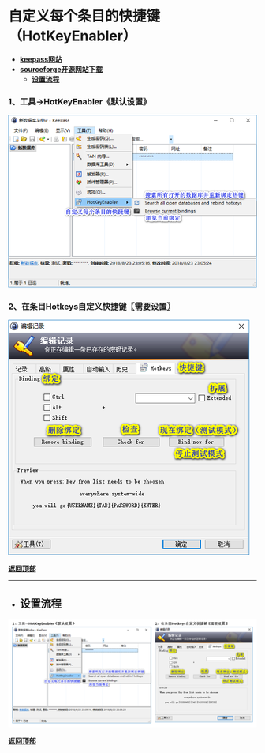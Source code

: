 # <a name="锚点0"></a>自定义每个条目的快捷键（HotKeyEnabler）
- [**keepass网站**](https://keepass.info/plugins.html#hke)
- [**sourceforge开源网站下载**](https://sourceforge.net/projects/hotkeyenabler/files/)
	- <a href="#锚点1">**设置流程**</a>
### 1、工具→HotKeyEnabler《默认设置》
<p><img src="/图片/自定义每个条目的快捷键（HotKeyEnabler）/1、工具→HotKeyEnabler《默认设置》.png" alt="/图片/自定义每个条目的快捷键（HotKeyEnabler）/1、工具→HotKeyEnabler《默认设置》.png"/></p>

### 2、在条目Hotkeys自定义快捷键〖需要设置〗
<p><img src="/图片/自定义每个条目的快捷键（HotKeyEnabler）/2、在条目Hotkeys自定义快捷键〖需要设置〗.png" alt="/图片/自定义每个条目的快捷键（HotKeyEnabler）/2、在条目Hotkeys自定义快捷键〖需要设置〗.png"/></p>

<a name="锚点1"></a><a href="#锚点0">**返回顶部**</a>
______________________________________________________________________________
- ## 设置流程
<p><img src="/图片/自定义每个条目的快捷键（HotKeyEnabler）/设置流程.png" alt="/图片/自定义每个条目的快捷键（HotKeyEnabler）/设置流程.png"/></p>

<a href="#锚点0">**返回顶部**</a>